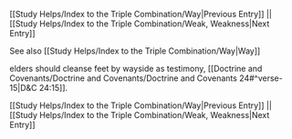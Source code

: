 [[Study Helps/Index to the Triple Combination/Way|Previous Entry]]  ||  [[Study Helps/Index to the Triple Combination/Weak, Weakness|Next Entry]]

 See also [[Study Helps/Index to the Triple Combination/Way|Way]]

 elders should cleanse feet by wayside as testimony, [[Doctrine and Covenants/Doctrine and Covenants/Doctrine and Covenants 24#^verse-15|D&C 24:15]].

[[Study Helps/Index to the Triple Combination/Way|Previous Entry]]  ||  [[Study Helps/Index to the Triple Combination/Weak, Weakness|Next Entry]]